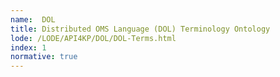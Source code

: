 ```yaml
---
name:  DOL
title: Distributed OMS Language (DOL) Terminology Ontology
lode: /LODE/API4KP/DOL/DOL-Terms.html
index: 1
normative: true
---
```

